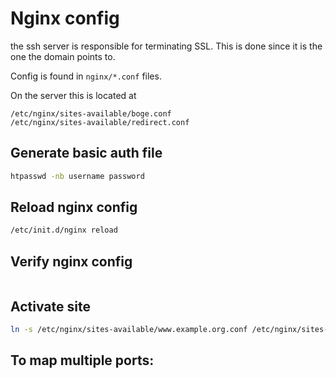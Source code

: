 # Nginx config

the ssh server is responsible for terminating SSL. This is done since it is the one the domain points to.

Config is found in `nginx/*.conf` files.

On the server this is located at 

```
/etc/nginx/sites-available/boge.conf
/etc/nginx/sites-available/redirect.conf
```


## Generate basic auth file

```bash
htpasswd -nb username password
```

## Reload nginx config

```bash
/etc/init.d/nginx reload
```

## Verify nginx config

```bash

```

## Activate site

```bash
ln -s /etc/nginx/sites-available/www.example.org.conf /etc/nginx/sites-enabled/
```

## To map multiple ports:


